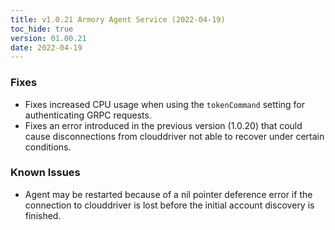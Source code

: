 ```yaml
---
title: v1.0.21 Armory Agent Service (2022-04-19)
toc_hide: true
version: 01.00.21
date: 2022-04-19
---
```


### Fixes

* Fixes increased CPU usage when using the `tokenCommand` setting for authenticating GRPC requests.
* Fixes an error introduced in the previous version (1.0.20) that could cause disconnections from clouddriver not able to recover under certain conditions.

### Known Issues

* Agent may be restarted because of a nil pointer deference error if the connection to clouddriver is lost before the initial account discovery is finished.
